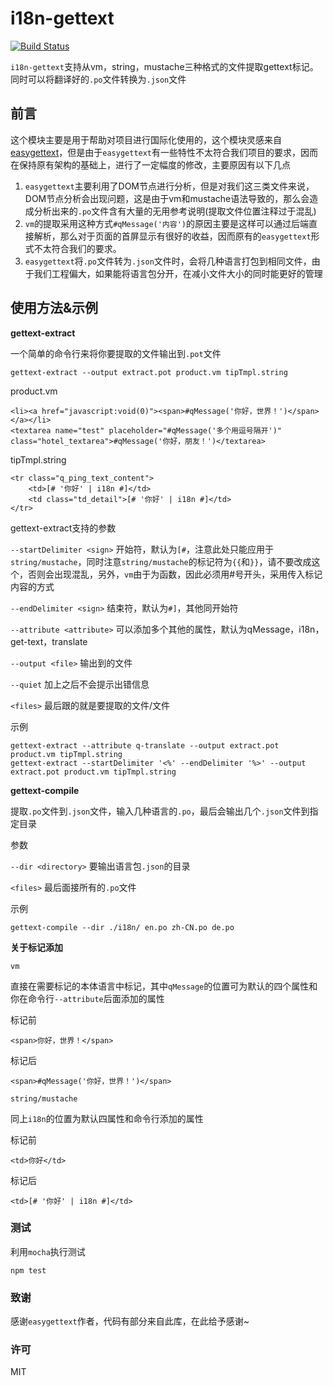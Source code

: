# i18n-gettext

[![Build Status](https://travis-ci.org/IhInspiration/i18n-gettext.svg?branch=master)](https://travis-ci.org/IhInspiration/i18n-gettext)

`i18n-gettext`支持从vm，string，mustache三种格式的文件提取gettext标记。同时可以将翻译好的`.po`文件转换为`.json`文件

## 前言

这个模块主要是用于帮助对项目进行国际化使用的，这个模块灵感来自[easygettext](https://github.com/Polyconseil/easygettext)，但是由于`easygettext`有一些特性不太符合我们项目的要求，因而在保持原有架构的基础上，进行了一定幅度的修改，主要原因有以下几点

1. `easygettext`主要利用了DOM节点进行分析，但是对我们这三类文件来说，DOM节点分析会出现问题，这是由于vm和mustache语法导致的，那么会造成分析出来的`.po`文件含有大量的无用参考说明(提取文件位置注释过于混乱)
2. `vm`的提取采用这种方式`#qMessage('内容')`的原因主要是这样可以通过后端直接解析，那么对于页面的首屏显示有很好的收益，因而原有的`easygettext`形式不太符合我们的要求。
3. `easygettext`将`.po`文件转为`.json`文件时，会将几种语言打包到相同文件，由于我们工程偏大，如果能将语言包分开，在减小文件大小的同时能更好的管理

## 使用方法&示例

**gettext-extract**

一个简单的命令行来将你要提取的文件输出到`.pot`文件

```
gettext-extract --output extract.pot product.vm tipTmpl.string
```

product.vm
```
<li><a href="javascript:void(0)"><span>#qMessage('你好，世界！')</span></a></li>
<textarea name="test" placeholder="#qMessage('多个用逗号隔开')" class="hotel_textarea">#qMessage('你好，朋友！')</textarea>
```

tipTmpl.string
```
<tr class="q_ping_text_content">
    <td>[# '你好' | i18n #]</td>
    <td class="td_detail">[# '你好' | i18n #]</td>
</tr>
```

gettext-extract支持的参数

`--startDelimiter <sign>` 开始符，默认为`[#`，注意此处只能应用于`string/mustache`，同时注意`string/mustache`的标记符为`{{`和`}}`，请不要改成这个，否则会出现混乱，另外，`vm`由于为函数，因此必须用#号开头，采用传入标记内容的方式

`--endDelimiter <sign>` 结束符，默认为`#]`，其他同开始符

`--attribute <attribute>` 可以添加多个其他的属性，默认为qMessage，i18n，get-text，translate

`--output <file>` 输出到的文件

`--quiet` 加上之后不会提示出错信息

`<files>` 最后跟的就是要提取的文件/文件

示例

```
gettext-extract --attribute q-translate --output extract.pot product.vm tipTmpl.string
gettext-extract --startDelimiter '<%' --endDelimiter '%>' --output extract.pot product.vm tipTmpl.string
```

**gettext-compile**

提取`.po`文件到`.json`文件，输入几种语言的`.po`，最后会输出几个`.json`文件到指定目录

参数

`--dir <directory>` 要输出语言包`.json`的目录

`<files>` 最后面接所有的`.po`文件

示例

```
gettext-compile --dir ./i18n/ en.po zh-CN.po de.po
```

**关于标记添加**

`vm`

直接在需要标记的本体语言中标记，其中`qMessage`的位置可为默认的四个属性和你在命令行`--attribute`后面添加的属性

标记前
```
<span>你好，世界！</span>
```

标记后
```
<span>#qMessage('你好，世界！')</span>
```

`string/mustache`

同上`i18n`的位置为默认四属性和命令行添加的属性

标记前
```
<td>你好</td>
```
标记后
```
<td>[# '你好' | i18n #]</td>
```


### 测试

利用`mocha`执行测试

```
npm test
```

### 致谢

感谢`easygettext`作者，代码有部分来自此库，在此给予感谢~

### 许可

MIT
